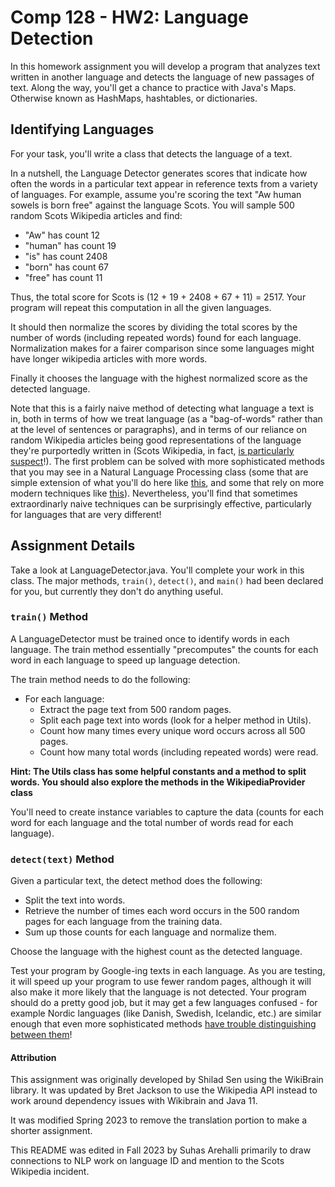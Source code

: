 Comp 128 - HW2: Language Detection
===
In this homework assignment you will develop a program that analyzes text written in another language and detects the language of new passages of text. Along the way, you'll get a chance to practice with Java's Maps. Otherwise known as HashMaps, hashtables, or dictionaries.
 
Identifying Languages
---

For your task, you'll write a class that detects the language of a text. 

In a nutshell, the Language Detector generates scores that indicate how often the words in a particular text appear in reference texts from a variety of languages.
For example, assume you're scoring the text "Aw human sowels is born free" against the language Scots.
You will sample 500 random Scots Wikipedia articles and find:
 *  "Aw" has count 12
 *  "human" has count 19
 *  "is" has count 2408
 *  "born" has count 67
 *  "free" has count 11
 
Thus, the total score for Scots is (12 + 19 + 2408 + 67 + 11) = 2517. 
Your program will repeat this computation in all the given languages.

It should then normalize the scores by dividing the total scores by the number of words (including repeated words) found for each language. Normalization makes for a fairer comparison since some languages might have longer wikipedia articles with more words.

Finally it chooses the language with the highest normalized score as the detected language.

Note that this is a fairly naive method of detecting what language a text is in, both in terms of how we treat language (as a "bag-of-words" rather than at the level of sentences or paragraphs), and in terms of our reliance on random Wikipedia articles being good representations of the language they're purportedly written in (Scots Wikipedia, in fact, [is particularly suspect](https://www.theguardian.com/uk-news/2020/aug/26/shock-an-aw-us-teenager-wrote-huge-slice-of-scots-wikipedia)!). The first problem can be solved with more sophisticated methods that you may see in a Natural Language Processing class (some that are simple extension of what you'll do here like [this](https://dl.acm.org/doi/10.5555/2390470.2390475), and some that rely on more modern techniques like [this](https://aclanthology.org/2021.eacl-srw.6/)). Nevertheless, you'll find that sometimes extraordinarly naive techniques can be surprisingly effective, particularly for languages that are very different!

Assignment Details
---

Take a look at LanguageDetector.java. You'll complete your work in this class.
The major methods, `train()`, `detect()`, and `main()` had been declared for you, but currently they don't do anything useful.

### `train()` Method
A LanguageDetector must be trained once to identify words in each language. 
The train method essentially "precomputes" the counts for each word in each language to speed up language detection.

The train method needs to do the following:

* For each language:
    * Extract the page text from 500 random pages.
    * Split each page text into words (look for a helper method in Utils).
    * Count how many times every unique word occurs across all 500 pages.
	* Count how many total words (including repeated words) were read.

**Hint: The Utils class has some helpful constants and a method to split words. You should also explore the methods in the WikipediaProvider class**

You'll need to create instance variables to capture the data (counts for each word for each language and the total number of words read for each language).

### `detect(text)` Method

Given a particular text, the detect method does the following: 
* Split the text into words.
* Retrieve the number of times each word occurs in the 500 random pages for each language from the training data.
* Sum up those counts for each language and normalize them.

Choose the language with the highest count as the detected language. 

Test your program by Google-ing texts in each language. As you are testing, it will speed up your program to use fewer random pages, although it will also make it more likely that the language is not detected.
Your program should do a pretty good job, but it may get a few languages confused - for example Nordic languages (like Danish, Swedish, Icelandic, etc.) are similar enough that even more sophisticated methods [have trouble distinguishing between them](https://aclanthology.org/2021.vardial-1.8/)!

#### Attribution
This assignment was originally developed by Shilad Sen using the WikiBrain library. It was updated
by Bret Jackson to use the Wikipedia API instead to work around dependency issues with Wikibrain and Java 11.

It was modified Spring 2023 to remove the translation portion to make a shorter assignment.

This README was edited in Fall 2023 by Suhas Arehalli primarily to draw connections to NLP work on language ID and mention to the Scots Wikipedia incident.
